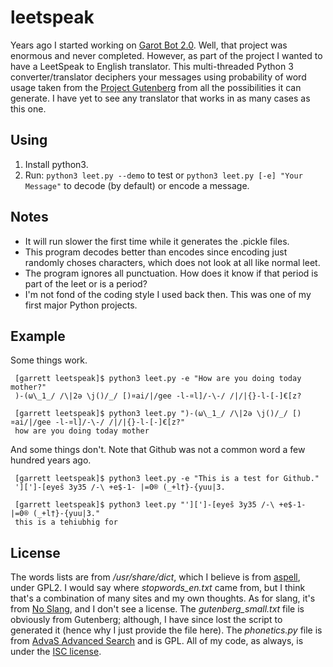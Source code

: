 leetspeak
=========
Years ago I started working on [Garot Bot
2.0](http://floft.net/wiki/Garot_Bot.html). Well, that project was enormous and
never completed. However, as part of the project I wanted to have a LeetSpeak
to English translator. This multi-threaded Python 3 converter/translator
deciphers your messages using probability of word usage taken from the [Project
Gutenberg](http://www.gutenberg.org/) from all the possibilities it can
generate. I have yet to see any translator that works in as many cases as this
one.

Using
-----
 1. Install python3.
 1. Run: ``python3 leet.py --demo`` to test or ``python3 leet.py [-e] "Your Message"``
    to decode (by default) or encode a message.

Notes
-----
 * It will run slower the first time while it generates the .pickle files.
 * This program decodes better than encodes since encoding just randomly choses
   characters, which does not look at all like normal leet.
 * The program ignores all punctuation. How does it know if that period is part
   of the leet or is a period?
 * I'm not fond of the coding style I used back then. This was one of my first
   major Python projects.

Example
-------
Some things work.

     [garrett leetspeak]$ python3 leet.py -e "How are you doing today mother?"
     )-(ω\_1_/ /\|2ə \j()/_/ [)¤ai/|/gee -l-¤l]/-\-/ /|/|{}-l-[-]€[z?

     [garrett leetspeak]$ python3 leet.py ")-(ω\_1_/ /\|2ə \j()/_/ [)¤ai/|/gee -l-¤l]/-\-/ /|/|{}-l-[-]€[z?"
     how are you doing today mother

And some things don't. Note that Github was not a common word a few hundred
years ago.

     [garrett leetspeak]$ python3 leet.py -e "This is a test for Github."
     '][']-[eyeš 3y35 /-\ +e$-1- |=0® (_+l†}-{yuu|3.

     [garrett leetspeak]$ python3 leet.py "'][']-[eyeš 3y35 /-\ +e$-1- |=0® (_+l†}-{yuu|3."
     this is a tehiubhig for

License
-------
The words lists are from */usr/share/dict*, which I believe is from
[aspell](ftp://ftp.gnu.org/gnu/aspell/dict/0index.html), under GPL2. I would
say where *stopwords_en.txt* came from, but I think that's a combination of
many sites and my own thoughts. As for slang, it's from [No
Slang](http://www.noslang.com/dictionary/), and I don't see a license. The
*gutenberg_small.txt* file is obviously from Gutenberg; although, I have since
lost the script to generated it (hence why I just provide the file here). The
*phonetics.py* file is from [AdvaS Advanced
Search](http://sourceforge.net/projects/advas/) and is GPL. All of my code, as
always, is under the [ISC license](http://floft.net/uploads/isc-license.txt).
